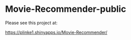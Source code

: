 # Movie-Recommender-public

Please see this project at:

https://plinke1.shinyapps.io/Movie-Recommender/
